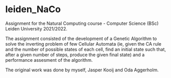 # leiden_NaCo
Assignment for the Natural Computing course - Computer Science (BSc) Leiden University 2021/2022.

The assignment consisted of the development of a Genetic Algorithm to solve the inverting problem of few Cellular Automata (ie, given the CA rule and the number of possible states of each cell, find an initial state such that, after a given number of steps, produce the given final state) and a performance assesment of the algorithm.  

The original work was done by myself, Jasper Kooij and Oda Aggerholm.


